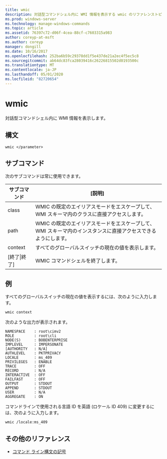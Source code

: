 ```yaml
---
title: wmic
description: 対話型コマンドシェル内に WMI 情報を表示する wmic のリファレンストピックです。
ms.prod: windows-server
ms.technology: manage-windows-commands
ms.topic: article
ms.assetid: 76397c72-d06f-4cea-88cf-c7603315a983
author: coreyp-at-msft
ms.author: coreyp
manager: dongill
ms.date: 10/16/2017
ms.openlocfilehash: 252ba6b59c29378dd1f5e437de21a2ec4f5ec5c8
ms.sourcegitcommit: ab64dc83fca28039416c26226815502d0193500c
ms.translationtype: MT
ms.contentlocale: ja-JP
ms.lasthandoff: 05/01/2020
ms.locfileid: "82720654"
---
```

# <a name="wmic"></a>wmic



対話型コマンドシェル内に WMI 情報を表示します。



## <a name="syntax"></a>構文

```
wmic </parameter>
```

## <a name="sub-commands"></a>サブコマンド

次のサブコマンドは常に使用できます。

|サブコマンド|[説明]|
|-----------|-----------|
|class|WMIC の既定のエイリアスモードをエスケープして、WMI スキーマ内のクラスに直接アクセスします。|
|path|WMIC の既定のエイリアスモードをエスケープして、WMI スキーマ内のインスタンスに直接アクセスできるようにします。|
|context|すべてのグローバルスイッチの現在の値を表示します。|
|[終了\|終了]|WMIC コマンドシェルを終了します。|

## <a name="examples"></a>例

すべてのグローバルスイッチの現在の値を表示するには、次のように入力します。
```
wmic context
```
次のような出力が表示されます。
```
NAMESPACE    : root\cimv2
ROLE         : root\cli
NODE(S)      : BOBENTERPRISE
IMPLEVEL     : IMPERSONATE
[AUTHORITY   : N/A]
AUTHLEVEL    : PKTPRIVACY
LOCALE       : ms_409
PRIVILEGES   : ENABLE
TRACE        : OFF
RECORD       : N/A
INTERACTIVE  : OFF
FAILFAST     : OFF
OUTPUT       : STDOUT
APPEND       : STDOUT
USER         : N/A
AGGREGATE    : ON
```
コマンドラインで使用される言語 ID を英語 (ロケール ID 409) に変更するには、次のように入力します。
```
wmic /locale:ms_409
```

## <a name="additional-references"></a>その他のリファレンス

- [コマンド ライン構文の記号](command-line-syntax-key.md)
